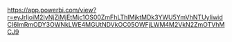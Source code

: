 https://app.powerbi.com/view?r=eyJrIjoiM2IyNjZiMjEtMjc1OS00ZmFhLThlMjktMDk3YWU5YmVhNTUyIiwidCI6ImRmODY3OWNkLWE4MGUtNDVkOC05OWFjLWM4M2VkN2ZmOTVhMCJ9 
